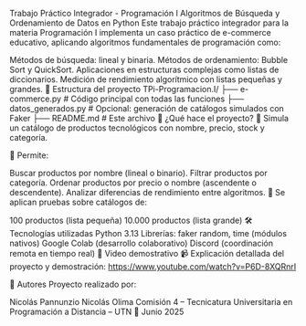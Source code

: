 Trabajo Práctico Integrador - Programación I
Algoritmos de Búsqueda y Ordenamiento de Datos en Python
Este trabajo práctico integrador para la materia Programación I implementa un caso práctico de e-commerce educativo, aplicando algoritmos fundamentales de programación como:

Métodos de búsqueda: lineal y binaria.
Métodos de ordenamiento: Bubble Sort y QuickSort.
Aplicaciones en estructuras complejas como listas de diccionarios.
Medición de rendimiento algorítmico con listas pequeñas y grandes.
📁 Estructura del proyecto
TPi-Programacion.I/
├── e-commerce.py         # Código principal con todas las funciones
├── datos_generados.py    # Opcional: generación de catálogos simulados con Faker
├── README.md             # Este archivo
🚀 ¿Qué hace el proyecto?
🛒 Simula un catálogo de productos tecnológicos con nombre, precio, stock y categoría.

🔎 Permite:

Buscar productos por nombre (lineal o binario).
Filtrar productos por categoría.
Ordenar productos por precio o nombre (ascendente o descendente).
Analizar diferencias de rendimiento entre algoritmos.
🧪 Se aplican pruebas sobre catálogos de:

100 productos (lista pequeña)
10.000 productos (lista grande)
🛠️ Tecnologías utilizadas
Python 3.13
Librerías:
faker
random, time (módulos nativos)
Google Colab (desarrollo colaborativo)
Discord (coordinación remota en tiempo real)
🎥 Video demostrativo
📹 Explicación detallada del proyecto y demostración: https://www.youtube.com/watch?v=P6D-8XQRnrI

👥 Autores
Proyecto realizado por:

Nicolás Pannunzio
Nicolás Olima
Comisión 4 – Tecnicatura Universitaria en Programación a Distancia – UTN
📅 Junio 2025
